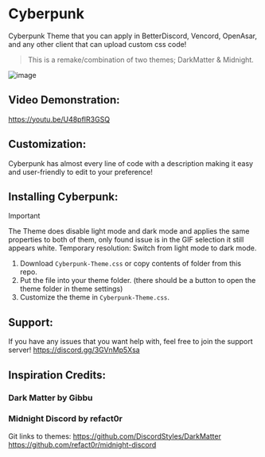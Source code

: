 # Cyberpunk
Cyberpunk Theme that you can apply in BetterDiscord, Vencord, OpenAsar, and any other client that can upload custom css code!
> This is a remake/combination of two themes; DarkMatter & Midnight.

![image](https://github.com/Seerqet/Cyberpunk/assets/144261569/56d3f3cd-8446-417b-beb6-2d1110b529b0)


## Video Demonstration: 
https://youtu.be/U48pfIR3GSQ


## Customization:
Cyberpunk has almost every line of code with a description making it easy and user-friendly to edit to your preference! 

## Installing Cyberpunk: 
> [!IMPORTANT]
> The Theme does disable light mode and dark mode and applies the same properties to both of them, only found issue is in the GIF selection it still appears white.
> Temporary resolution: Switch from light mode to dark mode.

1. Download `Cyberpunk-Theme.css` or copy contents of folder from this repo.
2. Put the file into your theme folder. (there should be a button to open the theme folder in theme settings)
3. Customize the theme in `Cyberpunk-Theme.css`.

## Support:
If you have any issues that you want help with, feel free to join the support server!
<https://discord.gg/3GVnMp5Xsa>

## Inspiration Credits: 
### Dark Matter by Gibbu
### Midnight Discord by refact0r
Git links to themes:
https://github.com/DiscordStyles/DarkMatter
https://github.com/refact0r/midnight-discord
